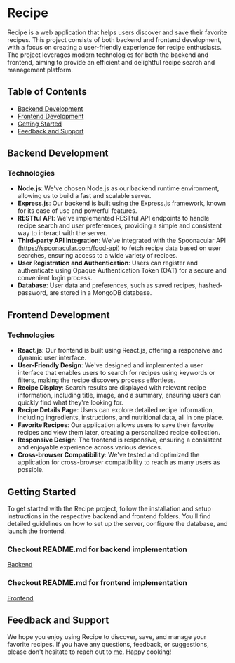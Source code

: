 # Recipe

Recipe is a web application that helps users discover and save their favorite recipes. This project consists of both backend and frontend development, with a focus on creating a user-friendly experience for recipe enthusiasts. The project leverages modern technologies for both the backend and frontend, aiming to provide an efficient and delightful recipe search and management platform.

## Table of Contents

- [Backend Development](#backend-development)
- [Frontend Development](#frontend-development)
- [Getting Started](#getting-started)
- [Feedback and Support](#feedback-and-support)

## Backend Development

### Technologies

- **Node.js**: We've chosen Node.js as our backend runtime environment, allowing us to build a fast and scalable server.
- **Express.js**: Our backend is built using the Express.js framework, known for its ease of use and powerful features.
- **RESTful API**: We've implemented RESTful API endpoints to handle recipe search and user preferences, providing a simple and consistent way to interact with the server.
- **Third-party API Integration**: We've integrated with the Spoonacular API (https://spoonacular.com/food-api) to fetch recipe data based on user searches, ensuring access to a wide variety of recipes.
- **User Registration and Authentication**: Users can register and authenticate using Opaque Authentication Token (OAT) for a secure and convenient login process.
- **Database**: User data and preferences, such as saved recipes, hashed-password, are stored in a MongoDB database.

## Frontend Development

### Technologies

- **React.js**: Our frontend is built using React.js, offering a responsive and dynamic user interface.
- **User-Friendly Design**: We've designed and implemented a user interface that enables users to search for recipes using keywords or filters, making the recipe discovery process effortless.
- **Recipe Display**: Search results are displayed with relevant recipe information, including title, image, and a summary, ensuring users can quickly find what they're looking for.
- **Recipe Details Page**: Users can explore detailed recipe information, including ingredients, instructions, and nutritional data, all in one place.
- **Favorite Recipes**: Our application allows users to save their favorite recipes and view them later, creating a personalized recipe collection.
- **Responsive Design**: The frontend is responsive, ensuring a consistent and enjoyable experience across various devices.
- **Cross-browser Compatibility**: We've tested and optimized the application for cross-browser compatibility to reach as many users as possible.

## Getting Started

To get started with the Recipe project, follow the installation and setup instructions in the respective backend and frontend folders. You'll find detailed guidelines on how to set up the server, configure the database, and launch the frontend.

### Checkout README.md for backend implementation
[Backend](https://github.com/katiyarkartik0/recipe/blob/main/backend/README.md)

### Checkout README.md for frontend implementation
[Frontend](https://github.com/katiyarkartik0/recipe/blob/main/frontend/README.md)
## Feedback and Support

We hope you enjoy using Recipe to discover, save, and manage your favorite recipes. If you have any questions, feedback, or suggestions, please don't hesitate to reach out to [me](katiyarkartik0@gmail.com). Happy cooking!

